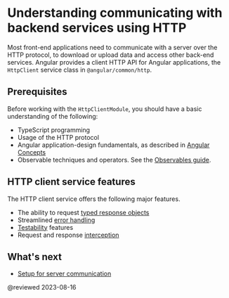 # Understanding communicating with backend services using HTTP

Most front-end applications need to communicate with a server over the HTTP protocol, to download or upload data and access other back-end services. Angular provides a client HTTP API for Angular applications, the `HttpClient` service class in `@angular/common/http`.

## Prerequisites

Before working with the `HttpClientModule`, you should have a basic understanding of the following:

* TypeScript programming
* Usage of the HTTP protocol
* Angular application-design fundamentals, as described in [Angular Concepts](guide/architecture)
* Observable techniques and operators.
  See the [Observables guide](guide/observables).

## HTTP client service features

The HTTP client service offers the following major features.

* The ability to request [typed response objects](guide/http-request-data-from-server)
* Streamlined [error handling](guide/http-handle-request-errors)
* [Testability](guide/http-test-requests) features
* Request and response [interception](guide/http-intercept-requests-and-responses)

## What's next

* [Setup for server communication](guide/http-setup-server-communication)

@reviewed 2023-08-16
